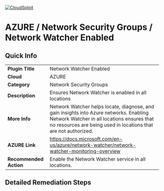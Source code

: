 [![CloudSploit](https://cloudsploit.com/img/logo-new-big-text-100.png "CloudSploit")](https://cloudsploit.com)

# AZURE / Network Security Groups / Network Watcher Enabled

## Quick Info

| | |
|-|-|
| **Plugin Title** | Network Watcher Enabled |
| **Cloud** | AZURE |
| **Category** | Network Security Groups |
| **Description** | Ensures Network Watcher is enabled in all locations |
| **More Info** | Network Watcher helps locate, diagnose, and gain insights into Azure networks. Enabling Network Watcher in all locations ensures that no resources are being used in locations that are not authorized. |
| **AZURE Link** | https://docs.microsoft.com/en-us/azure/network-watcher/network-watcher-monitoring-overview |
| **Recommended Action** | Enable the Network Watcher service in all locations. |

## Detailed Remediation Steps

